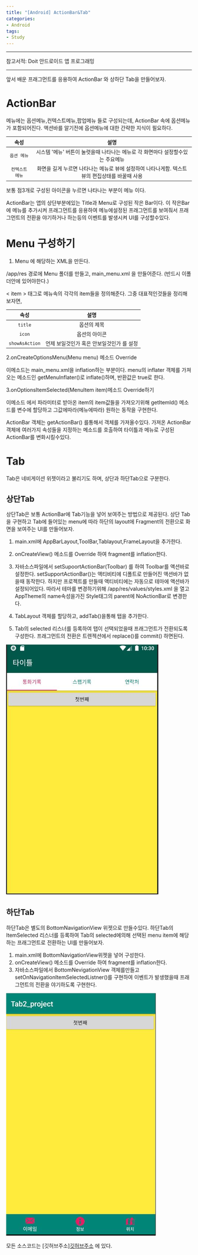 ```yaml
---
title: "[Android] ActionBar&Tab"
categories:
- Android
tags:
- Study
---
```


---

참고서적: Doit 안드로이드 앱 프로그래밍

---

앞서 배운 프래그먼트를 응용하여 ActionBar 와 상하단 Tab을 만들어보자.

# ActionBar
메뉴에는 옵션메뉴,컨텍스트메뉴,팝업메뉴 들로 구성되는데, ActionBar 속에 옵션메뉴가 포함되어진다.
액션바를 알기전에 옵션메뉴에 대한 간략한 지식이 필요하다.



| 속성 | 설명 | 
|:--------:|:--------:|
| `옵션 메뉴` | 시스템 '메뉴' 버튼이 눌렷을때 나타나는 메뉴로 각 화면마다 설정할수있는 주요메뉴 |
| `컨텍스트 메뉴` | 화면을 길게 누르면 나타나는 메뉴로 뷰에 설정하여 나타나게함. 텍스트뷰의 편집상태를 바꿀때 사용 |

보통 점3개로 구성된 아이콘을 누르면 나타나는 부분이 메뉴 이다.

ActionBar는 앱의 상단부분에있는 Title과 Menu로 구성된 작은 Bar이다. 이 작은Bar에 메뉴를 추가시켜 프래그먼트를 응용하여 
메뉴에설정된 프래그먼트를 보여줘서 프래그먼트의 전환을 야기하거나 하는등의 이벤트를 발생시켜 UI를 구성할수있다.

# Menu 구성하기

1. Menu 에 해당하는 XML을 만든다.

/app/res 경로에 Menu 폴더를 만들고, main_menu.xml 을 만들어준다. (반드시 이폴더안에 있어야한다.)

< item > 태그로 메뉴속의 각각의 item들을 정의해준다. 그중 대표적인것들을 정리해보자면,



| 속성 | 설명 | 
|:--------:|:--------:|
| `title` |옵션의 제목|
| `icon` | 옵션의 아이콘 |
| `showAsAction` | 언제 보일것인가 혹은 안보일것인가 를 설정



2.onCreateOptionsMenu(Menu menu) 메소드 Override

이메소드는 main_menu.xml을 inflation하는 부분이다. menu의 inflater 객체를 가져오는 메소드인 getMenuInflater()로 inflate()하며, 반환값은 true로 한다.

3.onOptionsItemSelected(MenuItem item)메소드 Override하기

이메소드 에서 파라미터로 받아온 item의 item값들을 가져오기위해 getItemId() 메소드를 변수에 할당하고 그값에따라(메뉴에따라) 원하는 동작을 구현한다.
	
ActionBar 객체는 getActionBar() 를통해서 객체를 가져올수있다.
가져온 ActionBar 객체에 여러가지 속성들을 지정하는 메소드를 호출하여 타이틀과 메뉴로 구성된 ActionBar를 변화시킬수있다.

# Tab
Tab은 네비게이션 위젯이라고 불리기도 하며, 상단과 하단Tab으로 구분한다. 
## 상단Tab
상단Tab은 보통 ActionBar에 Tab기능을 넣어 보여주는 방법으로 제공된다.
상단 Tab을 구현하고 Tab에 들어있는 menu에 따라 하단의 layout에 Fragment의 전환으로 화면을 보여주는 UI를 만들어보자.

1. main.xml에 AppBarLayout,ToolBar,Tablayout,FrameLayout을 추가한다.
2. onCreateView() 메소드를 Override 하여 fragment를 inflation한다.
3. 자바소스파일에서 setSupoortActionBar(Toolbar) 를 하여 Toolbar를 액션바로 설정한다.
setSupportActionBar()는 액티비티에 디폴트로 만들어진 액션바가 없을때 동작한다. 하지만 프로젝트를 만들때 액티비티에는 자동으로
테마에 액션바가 설정되어있다. 따라서 테마를 변경하기위해 /app/res/values/styles.xml 을 열고 AppTheme의 name속성을가진 Style태그의 parent에 NoActionBar로 변경한다.

4. TabLayout 객체를 할당하고, addTab()을통해 탭을 추가한다.
5. Tab의 selected 리스너를 등록하여 탭이 선택되었을때 프래그먼트가 전환되도록 구성한다.
프래그먼트의 전환은 트렌젝션에서 replace()를 commit() 하면된다.

![tab](/assets/tab_1.JPG)

## 하단Tab
하단Tab은 별도의 BottomNavigationView 위젯으로 만들수있다.
하단Tab의 ItemSelected 리스너를 등록하여 Tab의 selected에의해 선택된 menu item에 해당하는 프래그먼트로 전환하는 UI를 만들어보자.

1. main.xml에 BottomNavigationView위젯을 넣어 구성한다.
2.  onCreateView() 메소드를 Override 하여 fragment를 inflation한다.
3.  자바소스파일에서 BottomNevigationView 객체를만들고 setOnNavigationItemSelectedListner()를 구현하여 이벤트가 발생했을때 프래그먼트의 전환을 야기하도록 구현한다.

![tab2](/assets/tab_2.JPG)

모든 소스코드는 [깃허브주소][깃허브주소](https://github.com/jowunnal/studyAndroid "github link") 에 있다.
